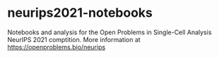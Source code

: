 # neurips2021-notebooks

Notebooks and analysis for the Open Problems in Single-Cell Analysis NeurIPS 2021 comptition. More information at https://openproblems.bio/neurips

